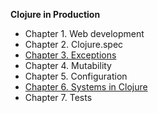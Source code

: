 **Clojure in Production**

- Chapter 1. Web development
- Chapter 2. Clojure.spec
- [Chapter 3. Exceptions](/en/clj-book-exceptions/)
- Chapter 4. Mutability
- Chapter 5. Configuration
- [Chapter 6. Systems in Clojure](/en/clj-book-systems/)
- Chapter 7. Tests
